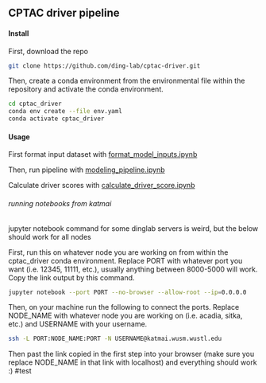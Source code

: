 ## CPTAC driver pipeline

#### Install

First, download the repo

```bash
git clone https://github.com/ding-lab/cptac-driver.git
```

Then, create a conda environment from the environmental file within the repository and activate the conda environment.

```bash
cd cptac_driver
conda env create --file env.yaml
conda activate cptac_driver
```

#### Usage

First format input dataset with [format_model_inputs.ipynb](https://github.com/ding-lab/cptac-driver/blob/master/notebooks/format_model_inputs.ipynb)

Then, run pipeline with [modeling_pipeline.ipynb](https://github.com/ding-lab/cptac-driver/blob/master/notebooks/modeling_pipeline.ipynb)

Calculate driver scores with [calculate_driver_score.ipynb](https://github.com/ding-lab/cptac-driver/blob/master/notebooks/calculate_driver_score.ipynb)


###### running notebooks from katmai

jupyter notebook command for some dinglab servers is weird, but the below should work for all nodes

First, run this on whatever node you are working on from within the cptac_driver conda environment. Replace PORT with whatever port you want (i.e. 12345, 11111, etc.), usually anything between 8000-5000 will work. Copy the link output by this command.
```bash
jupyter notebook --port PORT --no-browser --allow-root --ip=0.0.0.0
```

Then, on your machine run the following to connect the ports. Replace NODE_NAME with whatever node you are working on (i.e. acadia, sitka, etc.) and USERNAME with your username.

```bash
ssh -L PORT:NODE_NAME:PORT -N USERNAME@katmai.wusm.wustl.edu
```

Then past the link copied in the first step into your browser (make sure you replace NODE_NAME in that link with localhost) and everything should work :)
#test
